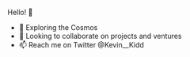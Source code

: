 Hello! 👋

- 🔭 Exploring the Cosmos
- 👯 Looking to collaborate on projects and ventures
- 📫 Reach me on Twitter @Kevin__Kidd
